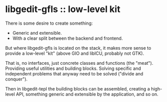libgedit-gfls :: low-level kit
==============================

There is some desire to create something:
- Generic and extensible.
- With a clear split between the backend and frontend.

But where libgedit-gfls is located on the stack, it makes more sense to provide
a low-level "kit" (above GIO and libICU, probably not GTK).

That is, no interfaces, just concrete classes and functions (the "meat").
Providing useful utilities and building blocks. Solving specific and independent
problems that anyway need to be solved ("divide and conquer").

Then in libgedit-tepl the building blocks can be assembled, creating a
high-level API, something generic and extensible by the application, and so on.
